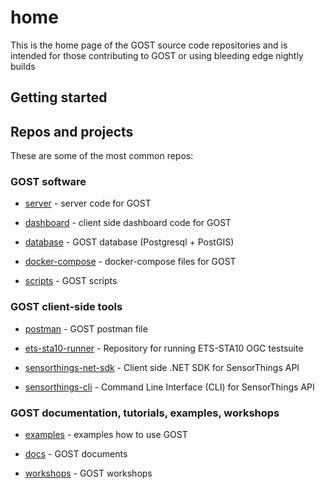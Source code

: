 # home

This is the home page of the GOST source code repositories and is intended for 
those contributing to GOST or using bleeding edge nightly builds

## Getting started

## Repos and projects

These are some of the most common repos:

### GOST software

- [server](https://github.com/geodan/gost) - server code for GOST

- [dashboard](https://github.com/gost/dashboard) - client side dashboard code for GOST

- [database](https://github.com/gost/gost-db) - GOST database (Postgresql + PostGIS)

- [docker-compose](https://github.com/gost/docker-compose) - docker-compose files for GOST

- [scripts](https://github.com/gost/scripts) - GOST scripts


### GOST client-side tools

- [postman](https://github.com/gost/postman) - GOST postman file

- [ets-sta10-runner](https://github.com/gost/ets-sta10-runner) - Repository for running ETS-STA10 OGC testsuite

- [sensorthings-net-sdk](https://github.com/gost/sensorthings-net-sdk) - Client side .NET SDK for SensorThings API

- [sensorthings-cli](https://github.com/gost/sensorthings-cli) - Command Line Interface (CLI) for SensorThings API

### GOST documentation, tutorials, examples, workshops

- [examples](https://github.com/gost/examples) - examples how to use GOST

- [docs](https://github.com/gost/docs) - GOST documents

- [workshops](https://github.com/gost/workshops) - GOST workshops





















